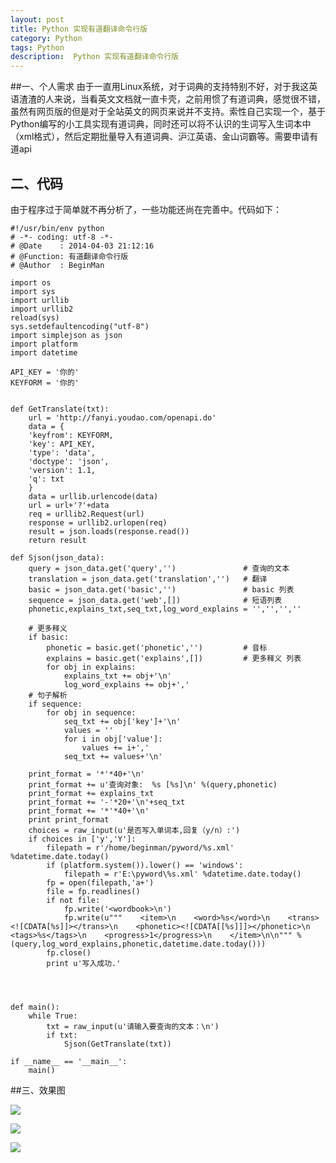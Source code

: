```yaml
---
layout: post
title: Python 实现有道翻译命令行版
category: Python
tags: Python
description:  Python 实现有道翻译命令行版
---
```

##一、个人需求
由于一直用Linux系统，对于词典的支持特别不好，对于我这英语渣渣的人来说，当看英文文档就一直卡壳，之前用惯了有道词典，感觉很不错，虽然有网页版的但是对于全站英文的网页来说并不支持。索性自己实现一个，基于Python编写的小工具实现有道词典，同时还可以将不认识的生词写入生词本中（xml格式），然后定期批量导入有道词典、沪江英语、金山词霸等。需要申请有道api
## 二、代码
由于程序过于简单就不再分析了，一些功能还尚在完善中。代码如下：

	#!/usr/bin/env python
	# -*- coding: utf-8 -*-
	# @Date    : 2014-04-03 21:12:16
	# @Function: 有道翻译命令行版
	# @Author  : BeginMan
	
	import os
	import sys
	import urllib
	import urllib2
	reload(sys)
	sys.setdefaultencoding("utf-8")
	import simplejson as json
	import platform
	import datetime
	
	API_KEY = '你的'
	KEYFORM = '你的'
	
		
	def GetTranslate(txt):
		url = 'http://fanyi.youdao.com/openapi.do'
		data = {
		'keyfrom': KEYFORM,
		'key': API_KEY,
		'type': 'data',
		'doctype': 'json',
		'version': 1.1,
		'q': txt
		}
		data = urllib.urlencode(data)
		url = url+'?'+data
		req = urllib2.Request(url)
		response = urllib2.urlopen(req)
		result = json.loads(response.read())
		return result
		
	def Sjson(json_data):
		query = json_data.get('query','')				# 查询的文本
		translation = json_data.get('translation','') 	# 翻译
		basic = json_data.get('basic','')				# basic 列表
		sequence = json_data.get('web',[])				# 短语列表
		phonetic,explains_txt,seq_txt,log_word_explains = '','','',''
		
		# 更多释义
		if basic:
			phonetic = basic.get('phonetic','')			# 音标
			explains = basic.get('explains',[])			# 更多释义 列表
			for obj in explains:
				explains_txt += obj+'\n'
				log_word_explains += obj+','	
		# 句子解析
		if sequence:
			for obj in sequence:
				seq_txt += obj['key']+'\n'
				values = ''
				for i in obj['value']:
					values += i+','
				seq_txt += values+'\n'
			
		print_format = '*'*40+'\n'
		print_format += u'查询对象:  %s [%s]\n' %(query,phonetic)	
		print_format += explains_txt
		print_format += '-'*20+'\n'+seq_txt
		print_format += '*'*40+'\n'
		print print_format
		choices = raw_input(u'是否写入单词本,回复（y/n）:')
		if choices in ['y','Y']:
			filepath = r'/home/beginman/pyword/%s.xml' %datetime.date.today()
			if (platform.system()).lower() == 'windows':
				filepath = r'E:\pyword\%s.xml' %datetime.date.today()
			fp = open(filepath,'a+')
			file = fp.readlines()
			if not file:
				fp.write('<wordbook>\n')
				fp.write(u"""    <item>\n    <word>%s</word>\n    <trans><![CDATA[%s]]></trans>\n    <phonetic><![CDATA[[%s]]]></phonetic>\n    <tags>%s</tags>\n    <progress>1</progress>\n    </item>\n\n""" %(query,log_word_explains,phonetic,datetime.date.today()))
			fp.close()
			print u'写入成功.'
	
			
	
	
	def main():
		while True:
			txt = raw_input(u'请输入要查询的文本：\n')
			if txt:
				Sjson(GetTranslate(txt))
	
	if __name__ == '__main__':
		main()

##三、效果图

![](http://images.cnblogs.com/cnblogs_com/BeginMan/480086/o_2.0.jpg)

![](http://images.cnblogs.com/cnblogs_com/BeginMan/480086/o_3.0.jpg)

![](http://images.cnblogs.com/cnblogs_com/BeginMan/480086/o_1.0.jpg)
